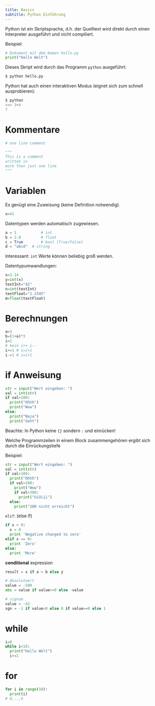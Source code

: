 ```yaml
---
title: Basics
subtitle: Python Einführung
---
```


Python ist ein Skriptsprache, d.h. der Quelltext wird direkt durch einen Interpreter ausgeführt und nicht compiliert.

Beispiel:

```python
# Dokument mit dem Namen hello.py
print("Hallo Welt")
```

Dieses Skript wird durch das Programm `python` ausgeführt:

```bash
$ python hello.py
```

Python hat auch einen interaktiven Modus (eignet sich zum schnell ausprobieren):

```python
$ python
>>> 3+4
7
```



# Kommentare

```python
# one line comment

"""
This is a comment
written in 
more than just one line
"""
```



# Variablen

Es genügt eine Zuweisung (keine Definition notwendig).

```python
x=42
```

Datentypen werden automatisch zugewiesen.

```python
a = 1    		# int
b = 2.8  		# float
c = True 		# bool (True/False)
d = "abcd" 	# string
```

Interessant: `int` Werte können beliebig groß werden.

Datentypumwandlungen:

```python
x=3.14
y=int(x)
textInt="42"
n=int(textInt)
textFloat="1.2345"
m=float(textFloat)
```



# Berechnungen

```python
a=3
b=(1+a)*3
i=1
# kein i++ i--
i+=1 # i=i+1
i-=1 # i=i+1

```



# if Anweisung

```python
str = input("Wert eingeben: ")
val = int(str)
if val>100:
  print("Ohhh")
  print("Wow")
else:
  print("Naja")
  print("Geht")
```

Beachte: In Python keine `{}` sondern `:` und einrücken!

Welche Programmzeilen in einem Block zusammengehören ergibt sich durch die Einrückungstiefe

Beispiel:

```python
str = input("Wert eingeben: ")
val = int(str)
if val>100:
  print("Ohhh")
  if val>200:
    print("Wow")
    if val>300:
      print("UiUiii")
  else:
    print("200 nicht erreicht")
```

`elif`: (else if)

```python
if x < 0:
  x = 0
  print 'Negative changed to zero'
elif x == 0:
  print 'Zero'
else:
  print 'More'
```

**conditional** expression

```python
result = x if a > b else y
```

```python
# Absolutwert
value = -500
abs = value if value>=0 else -value
```

```python
# signum
value = -42
sgn = -1 if value<0 else 0 if value==0 else 1
```



# while

```python
i=0
while i<10:
  print("Hallo Welt")
  i+=1
```



# for

```python
for i in range(10):
  print(i)
# 0,..,9
```

